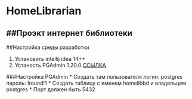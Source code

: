 # HomeLibrarian
##Проэкт интернет библиотеки
-----------------------------------
##Настройка среды разработки 
1. Установить intellij idea 14++
2. Устаность PGAdmin 1.20.0 [ССЫЛКА](http://www.pgadmin.org/)</br>

###Настройка PGAdmin 
    * Создать там пользователя логин: postgres пароль: Iround!1 
    * Создать таблицу с именем homelibbd и владельцем postgres
    * Порт должен быть 5432

